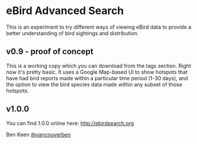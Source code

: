 # eBird Advanced Search

This is an experiment to try different ways of viewing eBird data to provide a better understanding of 
bird sightings and distribution.

## v0.9 - proof of concept

This is a working copy which you can download from the tags section. Right now it's pretty basic. It uses a Google 
Map-based UI to show hotspots that have had bird reports made within a particular time period (1-30 days), and the 
option to view the bird species data made within any subset of those hotspots. 

## v1.0.0 

You can find 1.0.0 online here:
http://ebirdsearch.org


Ben Keen
[@vancouverben](https://twitter.com/#!/vancouverben)